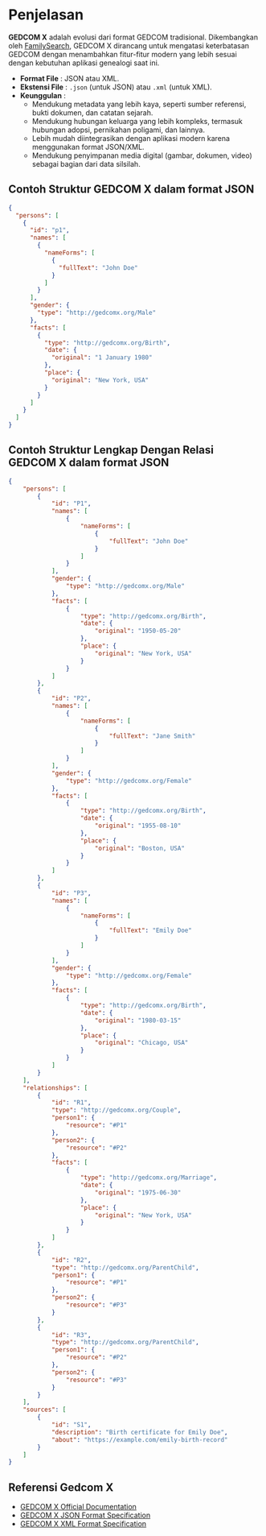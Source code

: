 # Penjelasan

**GEDCOM X** adalah evolusi dari format GEDCOM tradisional. Dikembangkan oleh [FamilySearch](https://www.familysearch.org/), GEDCOM X dirancang untuk mengatasi keterbatasan GEDCOM dengan menambahkan fitur-fitur modern yang lebih sesuai dengan kebutuhan aplikasi genealogi saat ini.

- **Format File** : JSON atau XML.
- **Ekstensi File** : `.json` (untuk JSON) atau `.xml` (untuk XML).
- **Keunggulan** :
    - Mendukung metadata yang lebih kaya, seperti sumber referensi, bukti dokumen, dan catatan sejarah.
    - Mendukung hubungan keluarga yang lebih kompleks, termasuk hubungan adopsi, pernikahan poligami, dan lainnya.
    - Lebih mudah diintegrasikan dengan aplikasi modern karena menggunakan format JSON/XML.
    - Mendukung penyimpanan media digital (gambar, dokumen, video) sebagai bagian dari data silsilah.

## Contoh Struktur GEDCOM X dalam format JSON

```json
{
  "persons": [
    {
      "id": "p1",
      "names": [
        {
          "nameForms": [
            {
              "fullText": "John Doe"
            }
          ]
        }
      ],
      "gender": {
        "type": "http://gedcomx.org/Male"
      },
      "facts": [
        {
          "type": "http://gedcomx.org/Birth",
          "date": {
            "original": "1 January 1980"
          },
          "place": {
            "original": "New York, USA"
          }
        }
      ]
    }
  ]
}
```

## Contoh Struktur Lengkap Dengan Relasi GEDCOM X dalam format JSON

```json
{
    "persons": [
        {
            "id": "P1",
            "names": [
                {
                    "nameForms": [
                        {
                            "fullText": "John Doe"
                        }
                    ]
                }
            ],
            "gender": {
                "type": "http://gedcomx.org/Male"
            },
            "facts": [
                {
                    "type": "http://gedcomx.org/Birth",
                    "date": {
                        "original": "1950-05-20"
                    },
                    "place": {
                        "original": "New York, USA"
                    }
                }
            ]
        },
        {
            "id": "P2",
            "names": [
                {
                    "nameForms": [
                        {
                            "fullText": "Jane Smith"
                        }
                    ]
                }
            ],
            "gender": {
                "type": "http://gedcomx.org/Female"
            },
            "facts": [
                {
                    "type": "http://gedcomx.org/Birth",
                    "date": {
                        "original": "1955-08-10"
                    },
                    "place": {
                        "original": "Boston, USA"
                    }
                }
            ]
        },
        {
            "id": "P3",
            "names": [
                {
                    "nameForms": [
                        {
                            "fullText": "Emily Doe"
                        }
                    ]
                }
            ],
            "gender": {
                "type": "http://gedcomx.org/Female"
            },
            "facts": [
                {
                    "type": "http://gedcomx.org/Birth",
                    "date": {
                        "original": "1980-03-15"
                    },
                    "place": {
                        "original": "Chicago, USA"
                    }
                }
            ]
        }
    ],
    "relationships": [
        {
            "id": "R1",
            "type": "http://gedcomx.org/Couple",
            "person1": {
                "resource": "#P1"
            },
            "person2": {
                "resource": "#P2"
            },
            "facts": [
                {
                    "type": "http://gedcomx.org/Marriage",
                    "date": {
                        "original": "1975-06-30"
                    },
                    "place": {
                        "original": "New York, USA"
                    }
                }
            ]
        },
        {
            "id": "R2",
            "type": "http://gedcomx.org/ParentChild",
            "person1": {
                "resource": "#P1"
            },
            "person2": {
                "resource": "#P3"
            }
        },
        {
            "id": "R3",
            "type": "http://gedcomx.org/ParentChild",
            "person1": {
                "resource": "#P2"
            },
            "person2": {
                "resource": "#P3"
            }
        }
    ],
    "sources": [
        {
            "id": "S1",
            "description": "Birth certificate for Emily Doe",
            "about": "https://example.com/emily-birth-record"
        }
    ]
}
```

## Referensi Gedcom X

- [GEDCOM X Official Documentation](http://gedcomx.org/)
- [GEDCOM X JSON Format Specification](https://github.com/FamilySearch/gedcomx/blob/master/specifications/json-format-specification.md)
- [GEDCOM X XML Format Specification](https://github.com/FamilySearch/gedcomx/blob/master/specifications/xml-format-specification.md)